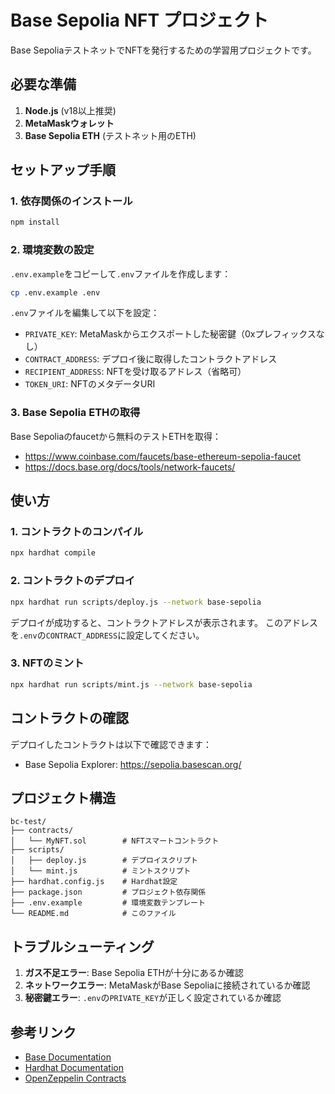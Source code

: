 # Base Sepolia NFT プロジェクト

Base SepoliaテストネットでNFTを発行するための学習用プロジェクトです。

## 必要な準備

1. **Node.js** (v18以上推奨)
2. **MetaMaskウォレット** 
3. **Base Sepolia ETH** (テストネット用のETH)

## セットアップ手順

### 1. 依存関係のインストール

```bash
npm install
```

### 2. 環境変数の設定

`.env.example`をコピーして`.env`ファイルを作成します：

```bash
cp .env.example .env
```

`.env`ファイルを編集して以下を設定：

- `PRIVATE_KEY`: MetaMaskからエクスポートした秘密鍵（0xプレフィックスなし）
- `CONTRACT_ADDRESS`: デプロイ後に取得したコントラクトアドレス
- `RECIPIENT_ADDRESS`: NFTを受け取るアドレス（省略可）
- `TOKEN_URI`: NFTのメタデータURI

### 3. Base Sepolia ETHの取得

Base Sepoliaのfaucetから無料のテストETHを取得：
- https://www.coinbase.com/faucets/base-ethereum-sepolia-faucet
- https://docs.base.org/docs/tools/network-faucets/

## 使い方

### 1. コントラクトのコンパイル

```bash
npx hardhat compile
```

### 2. コントラクトのデプロイ

```bash
npx hardhat run scripts/deploy.js --network base-sepolia
```

デプロイが成功すると、コントラクトアドレスが表示されます。
このアドレスを`.env`の`CONTRACT_ADDRESS`に設定してください。

### 3. NFTのミント

```bash
npx hardhat run scripts/mint.js --network base-sepolia
```

## コントラクトの確認

デプロイしたコントラクトは以下で確認できます：
- Base Sepolia Explorer: https://sepolia.basescan.org/

## プロジェクト構造

```
bc-test/
├── contracts/
│   └── MyNFT.sol        # NFTスマートコントラクト
├── scripts/
│   ├── deploy.js        # デプロイスクリプト
│   └── mint.js          # ミントスクリプト
├── hardhat.config.js    # Hardhat設定
├── package.json         # プロジェクト依存関係
├── .env.example         # 環境変数テンプレート
└── README.md            # このファイル
```

## トラブルシューティング

1. **ガス不足エラー**: Base Sepolia ETHが十分にあるか確認
2. **ネットワークエラー**: MetaMaskがBase Sepoliaに接続されているか確認
3. **秘密鍵エラー**: `.env`の`PRIVATE_KEY`が正しく設定されているか確認

## 参考リンク

- [Base Documentation](https://docs.base.org/)
- [Hardhat Documentation](https://hardhat.org/docs)
- [OpenZeppelin Contracts](https://docs.openzeppelin.com/contracts/)